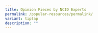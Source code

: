 ```yaml
---
title: Opinion Pieces by NCID Experts
permalink: /popular-resources/permalink/
variant: tiptap
description: ""
---
```


